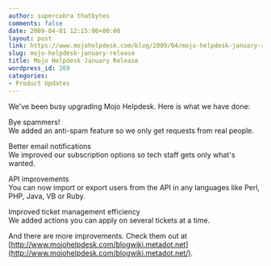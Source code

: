 ```yaml
---
author: supercobra thatbytes
comments: false
date: 2009-04-01 12:15:00+00:00
layout: post
link: https://www.mojohelpdesk.com/blog/2009/04/mojo-helpdesk-january-release/
slug: mojo-helpdesk-january-release
title: Mojo Helpdesk January Release
wordpress_id: 269
categories:
- Product Updates
---
```


We've been busy upgrading Mojo Helpdesk. Here is what we have done:  
  
Bye spammers!   
We added an anti-spam feature so we only get requests from real people.  
  
Better email notifications  
We improved our subscription options so tech staff gets only what's wanted.  
  
API improvements  
You can now import or export users from the API in any languages like Perl, PHP, Java, VB or Ruby.  
  
Improved ticket management efficiency  
We added actions you can apply on several tickets at a time.  
  
And there are more improvements. Check them out  at [http://www.mojohelpdesk.com/blogwiki.metadot.net](http://www.mojohelpdesk.com/blogwiki.metadot.net/).
